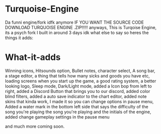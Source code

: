
# Turquoise-Engine
Da funni engine/fork idfk anymore
IF YOU WANT THE SOURCE CODE DOWNLOAD TURQUOISE ENGINE .ZIP!!!!!
anyways, This is Turqoise Engine, its a psych fork I built in around 3 days idk what else to say so heres the things it adds:
# What-it-adds
Winning icons,
Hitsounds option,
Bullet notes,
character select,
A song bar,
a stage editor,
a thing that tells how many sicks and goods you have etc,
loading screens when you start up the game, 
a good rating system, a better looking logo, Sleep mode, Dark/Light mode, added a Icon bop from left to right, added a Discord Button that brings you to our discord, added color blind filters, added a auto save indicator to the chart editor, added note skins that kinda work, I made it so you can change options in pause menu, Added a water mark in the bottom left side that says the difficulty of the song you're playing the song you're playing and the initials of the engine, added change gameplay settings in the pause menu

and much more coming soon.

